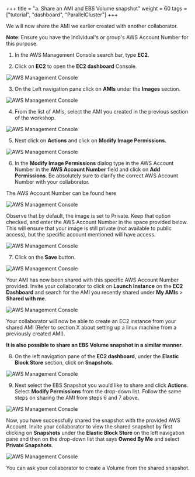 +++
title = "a. Share an AMI and EBS Volume snapshot"
weight = 60
tags = ["tutorial", "dashboard", "ParallelCluster"]
+++

We will now share the AMI we earlier created with another collaborator. 

**Note**: Ensure you have the individual's or group's AWS Account Number for this purpose. 

1.	In the AWS Management Console search bar, type **EC2**.

2.	Click on **EC2** to open the **EC2 dashboard** Console.

![AWS Management Console](/images/hpc-aws-parallelcluster-workshop/aws-ec2.png)

3.	On the Left navigation pane click on **AMIs** under the **Images** section.

![AWS Management Console](/images/hpc-aws-parallelcluster-workshop/EC2AMIs.png)

4.	From the list of AMIs, select the AMI you created in the previous section of the workshop.

![AWS Management Console](/images/hpc-aws-parallelcluster-workshop/EC2AMI.png)

5.	Next click on **Actions** and click on **Modify Image Permissions**.

![AWS Management Console](/images/hpc-aws-parallelcluster-workshop/EC2AMIPermissions.png)

6.	In the **Modify Image Permissions** dialog type in the AWS Account Number in the **AWS Account Number** field and click on **Add Permissions**. Be absolutely sure to clarify the correct AWS Account Number with your collaborator.  

The AWS Account Number can be found here

![AWS Management Console](/images/hpc-aws-parallelcluster-workshop/EC2AMIAWSAccNum.png)

Observe that by default, the image is set to Private. Keep that option checked, and enter the AWS Account Number in the space provided below. This will ensure that your image is still private (not available to public access), but the specific account mentioned will have access.  

![AWS Management Console](/images/hpc-aws-parallelcluster-workshop/EC2AMIPermissionsDialog1.png)

7.	Click on the **Save** button.

![AWS Management Console](/images/hpc-aws-parallelcluster-workshop/EC2AMIPermissionsDialog2.png)

Your AMI has now been shared with this specific AWS Account Number provided. Invite your collaborator to click on **Launch Instance** on the **EC2 Dashboard** and search for the AMI you recently shared under **My AMIs** > **Shared with me**.  

![AWS Management Console](/images/hpc-aws-parallelcluster-workshop/EC2AMIshared.png)

Your collaborator will now be able to create an EC2 instance from your shared AMI (Refer to section X about setting up a linux machine from a previously created AMI). 


**It is also possible to share an EBS Volume snapshot in a similar manner**.

8.	On the left navigation pane of the **EC2 dashboard**, under the **Elastic Block Store** section, click on **Snapshots**.

![AWS Management Console](/images/hpc-aws-parallelcluster-workshop/EC2Snapshots.png)

9.	Next select the EBS Snapshot you would like to share and click **Actions**. Select **Modify Permissions** from the drop-down list. Follow the same steps on sharing the AMI from steps 6 and 7 above.

![AWS Management Console](/images/hpc-aws-parallelcluster-workshop/EC2SnapshotsPermissions.png)

Now, you have successfully shared the snapshot with the provided AWS Account. Invite your collaborator to view the shared snapshot by first clicking on **Snapshots** under the **Elastic Block Store** on the left navigation pane and then on the drop-down list that says **Owned By Me** and select **Private Snapshots**.  

![AWS Management Console](/images/hpc-aws-parallelcluster-workshop/EC2Snapshotshared.png)

You can ask your collaborator to create a Volume from the shared snapshot.
